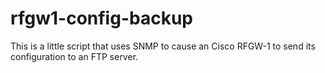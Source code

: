 # rfgw1-config-backup

This is a little script that uses SNMP to cause an Cisco RFGW-1 to send its configuration to an FTP server.
